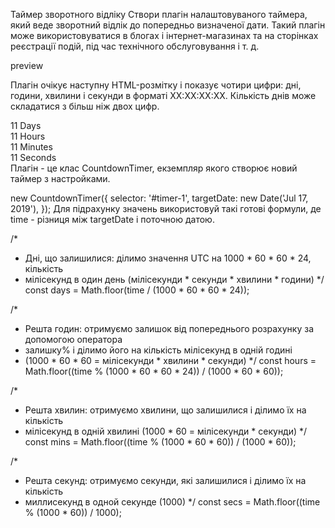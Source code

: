Таймер зворотного відліку
Створи плагін налаштовуваного таймера, який веде зворотний відлік до попередньо визначеної дати. Такий плагін може використовуватися в блогах і інтернет-магазинах та на сторінках реєстрації подій, під час технічного обслуговування і т. д.

preview

Плагін очікує наступну HTML-розмітку і показує чотири цифри: дні, години, хвилини і секунди в форматі XX:XX:XX:XX. Кількість днів може складатися з більш ніж двох цифр.

<div class="timer" id="timer-1">
  <div class="field">
    <span class="value" data-value="days">11</span>
    <span class="label">Days</span>
  </div>

  <div class="field">
    <span class="value" data-value="hours">11</span>
    <span class="label">Hours</span>
  </div>

  <div class="field">
    <span class="value" data-value="mins">11</span>
    <span class="label">Minutes</span>
  </div>

  <div class="field">
    <span class="value" data-value="secs">11</span>
    <span class="label">Seconds</span>
  </div>
</div>
Плагін - це клас CountdownTimer, екземпляр якого створює новий таймер з настройками.

new CountdownTimer({
  selector: '#timer-1',
  targetDate: new Date('Jul 17, 2019'),
});
Для підрахунку значень використовуй такі готові формули, де time - різниця між targetDate і поточною датою.

/*
 * Дні, що залишилися: ділимо значення UTC на 1000 * 60 * 60 * 24, кількість
 * мілісекунд в один день (мілісекунди * секунди * хвилини * години)
 */
const days = Math.floor(time / (1000 * 60 * 60 * 24));

/*
 * Решта годин: отримуємо залишок від попереднього розрахунку за допомогою оператора
 * залишку% і ділимо його на кількість мілісекунд в одній годині
 * (1000 * 60 * 60 = мілісекунди * хвилини * секунди)
 */
const hours = Math.floor((time % (1000 * 60 * 60 * 24)) / (1000 * 60 * 60));

/*
 * Решта хвилин: отримуємо хвилини, що залишилися і ділимо їх на кількість
 * мілісекунд в одній хвилині (1000 * 60 = мілісекунди * секунди)
 */
const mins = Math.floor((time % (1000 * 60 * 60)) / (1000 * 60));

/*
 * Решта секунд: отримуємо секунди, які залишилися і ділимо їх на кількість
 * миллисекунд в одной секунде (1000)
 */
const secs = Math.floor((time % (1000 * 60)) / 1000);